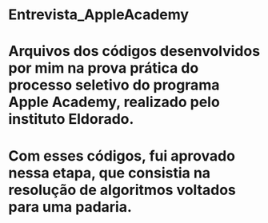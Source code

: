 # Entrevista_AppleAcademy
# Arquivos dos códigos desenvolvidos por mim na prova prática do processo seletivo do programa Apple Academy, realizado pelo instituto Eldorado.
# Com esses códigos, fui aprovado nessa etapa, que consistia na resolução de algoritmos voltados para uma padaria.
